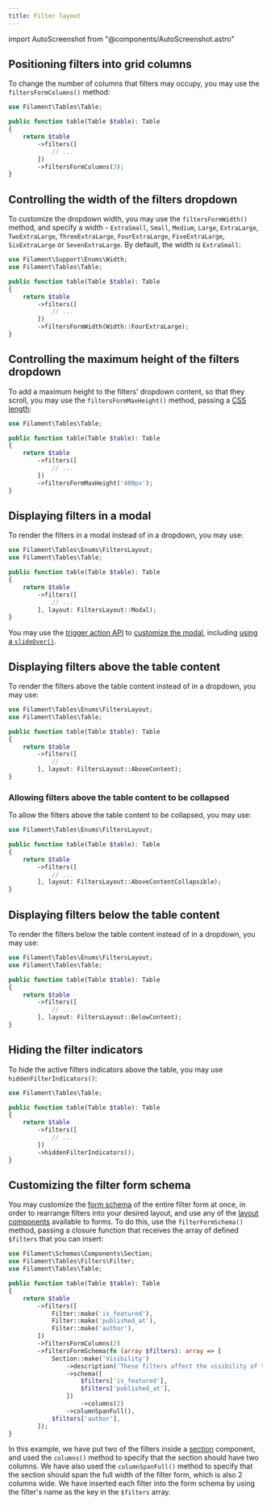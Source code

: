 ```yaml
---
title: Filter layout
---
```

import AutoScreenshot from "@components/AutoScreenshot.astro"

## Positioning filters into grid columns

To change the number of columns that filters may occupy, you may use the `filtersFormColumns()` method:

```php
use Filament\Tables\Table;

public function table(Table $table): Table
{
    return $table
        ->filters([
            // ...
        ])
        ->filtersFormColumns(3);
}
```

## Controlling the width of the filters dropdown

To customize the dropdown width, you may use the `filtersFormWidth()` method, and specify a width - `ExtraSmall`, `Small`, `Medium`, `Large`, `ExtraLarge`, `TwoExtraLarge`, `ThreeExtraLarge`, `FourExtraLarge`, `FiveExtraLarge`, `SixExtraLarge` or `SevenExtraLarge`. By default, the width is `ExtraSmall`:

```php
use Filament\Support\Enums\Width;
use Filament\Tables\Table;

public function table(Table $table): Table
{
    return $table
        ->filters([
            // ...
        ])
        ->filtersFormWidth(Width::FourExtraLarge);
}
```

## Controlling the maximum height of the filters dropdown

To add a maximum height to the filters' dropdown content, so that they scroll, you may use the `filtersFormMaxHeight()` method, passing a [CSS length](https://developer.mozilla.org/en-US/docs/Web/CSS/length):

```php
use Filament\Tables\Table;

public function table(Table $table): Table
{
    return $table
        ->filters([
            // ...
        ])
        ->filtersFormMaxHeight('400px');
}
```

## Displaying filters in a modal

To render the filters in a modal instead of in a dropdown, you may use:

```php
use Filament\Tables\Enums\FiltersLayout;
use Filament\Tables\Table;

public function table(Table $table): Table
{
    return $table
        ->filters([
            // ...
        ], layout: FiltersLayout::Modal);
}
```

You may use the [trigger action API](overview#customizing-the-filters-trigger-action) to [customize the modal](../actions/modals), including [using a `slideOver()`](../actions/modals#using-a-slide-over-instead-of-a-modal).

## Displaying filters above the table content

To render the filters above the table content instead of in a dropdown, you may use:

```php
use Filament\Tables\Enums\FiltersLayout;
use Filament\Tables\Table;

public function table(Table $table): Table
{
    return $table
        ->filters([
            // ...
        ], layout: FiltersLayout::AboveContent);
}
```

<AutoScreenshot name="tables/filters/above-content" alt="Table with filters above content" version="4.x" />

### Allowing filters above the table content to be collapsed

To allow the filters above the table content to be collapsed, you may use:

```php
use Filament\Tables\Enums\FiltersLayout;

public function table(Table $table): Table
{
    return $table
        ->filters([
            // ...
        ], layout: FiltersLayout::AboveContentCollapsible);
}
```

## Displaying filters below the table content

To render the filters below the table content instead of in a dropdown, you may use:

```php
use Filament\Tables\Enums\FiltersLayout;
use Filament\Tables\Table;

public function table(Table $table): Table
{
    return $table
        ->filters([
            // ...
        ], layout: FiltersLayout::BelowContent);
}
```

<AutoScreenshot name="tables/filters/below-content" alt="Table with filters below content" version="4.x" />

## Hiding the filter indicators

To hide the active filters indicators above the table, you may use `hiddenFilterIndicators()`:

```php
use Filament\Tables\Table;

public function table(Table $table): Table
{
    return $table
        ->filters([
            // ...
        ])
        ->hiddenFilterIndicators();
}
```

## Customizing the filter form schema

You may customize the [form schema](../../schemas/layouts) of the entire filter form at once, in order to rearrange filters into your desired layout, and use any of the [layout components](../../schemas/layout) available to forms. To do this, use the `filterFormSchema()` method, passing a closure function that receives the array of defined `$filters` that you can insert:

```php
use Filament\Schemas\Components\Section;
use Filament\Tables\Filters\Filter;
use Filament\Tables\Table;

public function table(Table $table): Table
{
    return $table
        ->filters([
            Filter::make('is_featured'),
            Filter::make('published_at'),
            Filter::make('author'),
        ])
        ->filtersFormColumns(2)
        ->filtersFormSchema(fn (array $filters): array => [
            Section::make('Visibility')
                ->description('These filters affect the visibility of the records in the table.')
                ->schema([
                    $filters['is_featured'],
                    $filters['published_at'],
                ])
                    ->columns(2)
                ->columnSpanFull(),
            $filters['author'],
        ]);
}
```

In this example, we have put two of the filters inside a [section](../../schemas/layouts/section) component, and used the `columns()` method to specify that the section should have two columns. We have also used the `columnSpanFull()` method to specify that the section should span the full width of the filter form, which is also 2 columns wide. We have inserted each filter into the form schema by using the filter's name as the key in the `$filters` array.
